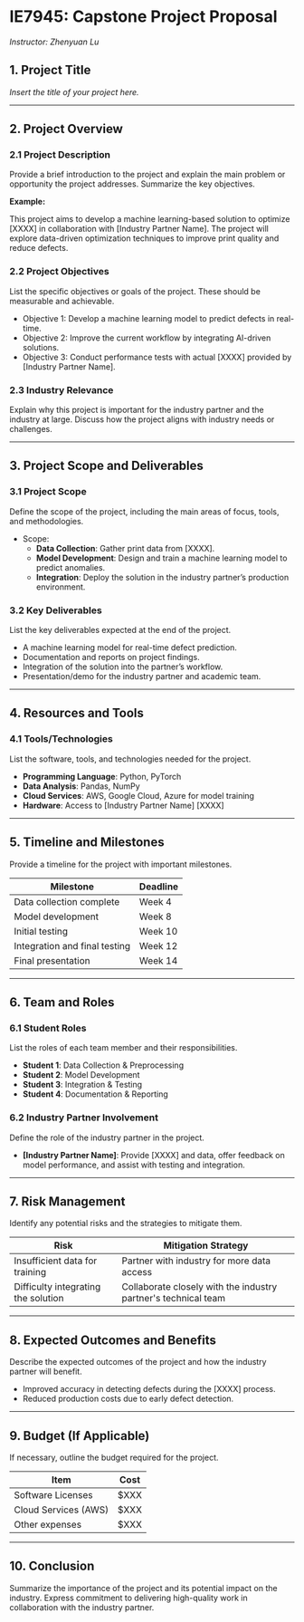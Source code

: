 # **IE7945: Capstone Project Proposal**
*Instructor: Zhenyuan Lu*

## **1. Project Title**

*Insert the title of your project here.*

---

## **2. Project Overview**

### **2.1 Project Description**

Provide a brief introduction to the project and explain the main problem or opportunity the project addresses. Summarize the key objectives.

**Example:**

This project aims to develop a machine learning-based solution to optimize [XXXX] in collaboration with [Industry Partner Name]. The project will explore data-driven optimization techniques to improve print quality and reduce defects.

### **2.2 Project Objectives**

List the specific objectives or goals of the project. These should be measurable and achievable.

- Objective 1: Develop a machine learning model to predict defects in real-time.
- Objective 2: Improve the current workflow by integrating AI-driven solutions.
- Objective 3: Conduct performance tests with actual [XXXX] provided by [Industry Partner Name].

### **2.3 Industry Relevance**

Explain why this project is important for the industry partner and the industry at large. Discuss how the project aligns with industry needs or challenges.

---

## **3. Project Scope and Deliverables**

### **3.1 Project Scope**

Define the scope of the project, including the main areas of focus, tools, and methodologies.

- Scope: 
  - **Data Collection**: Gather print data from [XXXX].
  - **Model Development**: Design and train a machine learning model to predict anomalies.
  - **Integration**: Deploy the solution in the industry partner’s production environment.

### **3.2 Key Deliverables**

List the key deliverables expected at the end of the project.

- A machine learning model for real-time defect prediction.
- Documentation and reports on project findings.
- Integration of the solution into the partner’s workflow.
- Presentation/demo for the industry partner and academic team.

---

## **4. Resources and Tools**

### **4.1 Tools/Technologies**

List the software, tools, and technologies needed for the project.

- **Programming Language**: Python, PyTorch
- **Data Analysis**: Pandas, NumPy
- **Cloud Services**: AWS, Google Cloud, Azure for model training
- **Hardware**: Access to [Industry Partner Name] [XXXX]

---

## **5. Timeline and Milestones**

Provide a timeline for the project with important milestones.

| **Milestone**           | **Deadline**         |
|-------------------------|----------------------|
| Data collection complete | Week 4               |
| Model development        | Week 8               |
| Initial testing          | Week 10              |
| Integration and final testing | Week 12        |
| Final presentation       | Week 14              |

---

## **6. Team and Roles**

### **6.1 Student Roles**

List the roles of each team member and their responsibilities.

- **Student 1**: Data Collection & Preprocessing
- **Student 2**: Model Development
- **Student 3**: Integration & Testing
- **Student 4**: Documentation & Reporting

### **6.2 Industry Partner Involvement**

Define the role of the industry partner in the project.

- **[Industry Partner Name]**: Provide [XXXX] and data, offer feedback on model performance, and assist with testing and integration.

---

## **7. Risk Management**

Identify any potential risks and the strategies to mitigate them.

| **Risk**                               | **Mitigation Strategy**                         |
|----------------------------------------|------------------------------------------------|
| Insufficient data for training         | Partner with industry for more data access      |
| Difficulty integrating the solution    | Collaborate closely with the industry partner's technical team |

---

## **8. Expected Outcomes and Benefits**

Describe the expected outcomes of the project and how the industry partner will benefit.

- Improved accuracy in detecting defects during the [XXXX] process.
- Reduced production costs due to early defect detection.

---

## **9. Budget (If Applicable)**

If necessary, outline the budget required for the project.

| **Item**              | **Cost** |
|-----------------------|----------|
| Software Licenses      | $XXX     |
| Cloud Services (AWS)   | $XXX     |
| Other expenses         | $XXX     |

---

## **10. Conclusion**

Summarize the importance of the project and its potential impact on the industry. Express commitment to delivering high-quality work in collaboration with the industry partner.
